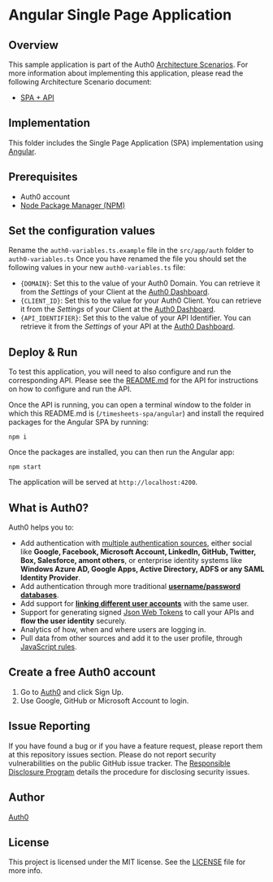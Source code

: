 # Angular Single Page Application

## Overview

This sample application is part of the Auth0 [Architecture Scenarios](https://auth0.com/docs/architecture-scenarios). For more information about implementing this application, please read the following Architecture Scenario document:

* [SPA + API](https://auth0.com/docs/architecture-scenarios/application/spa-api)

## Implementation

This folder includes the Single Page Application (SPA) implementation using [Angular](https://angular.io/).

## Prerequisites

* Auth0 account
* [Node Package Manager (NPM)](https://docs.npmjs.com/cli/version)

## Set the configuration values

Rename the `auth0-variables.ts.example` file in the `src/app/auth` folder to `auth0-variables.ts` Once you have renamed the file you should set the following values in your new `auth0-variables.ts` file:

* `{DOMAIN}`: Set this to the value of your Auth0 Domain. You can retrieve it from the *Settings* of your Client at the [Auth0 Dashboard](https://manage.auth0.com/#/clients).
* `{CLIENT_ID}`: Set this to the value for your Auth0 Client. You can retrieve it from the *Settings* of your Client at the [Auth0 Dashboard](https://manage.auth0.com/#/clients).
* `{API_IDENTIFIER}`: Set this to the value of your API Identifier. You can retrieve it from the *Settings* of your API at the [Auth0 Dashboard](https://manage.auth0.com/#/apis).

## Deploy & Run

To test this application, you will need to also configure and run the corresponding API. Please see the [README.md](../../timesheets-api/node/README.md) for the API for instructions on how to configure and run the API.

Once the API is running, you can open a terminal window to the folder in which this README.md is (`/timesheets-spa/angular`) and install the required packages for the Angular SPA by running:

```text
npm i
```

Once the packages are installed, you can then run the Angular app:

```text
npm start
```

The application will be served at `http://localhost:4200`.

## What is Auth0?

Auth0 helps you to:

* Add authentication with [multiple authentication sources](https://docs.auth0.com/identityproviders), either social like **Google, Facebook, Microsoft Account, LinkedIn, GitHub, Twitter, Box, Salesforce, amont others**, or enterprise identity systems like **Windows Azure AD, Google Apps, Active Directory, ADFS or any SAML Identity Provider**.
* Add authentication through more traditional **[username/password databases](https://docs.auth0.com/mysql-connection-tutorial)**.
* Add support for **[linking different user accounts](https://docs.auth0.com/link-accounts)** with the same user.
* Support for generating signed [Json Web Tokens](https://docs.auth0.com/jwt) to call your APIs and **flow the user identity** securely.
* Analytics of how, when and where users are logging in.
* Pull data from other sources and add it to the user profile, through [JavaScript rules](https://docs.auth0.com/rules).

## Create a free Auth0 account

1. Go to [Auth0](https://auth0.com/signup) and click Sign Up.
2. Use Google, GitHub or Microsoft Account to login.

## Issue Reporting

If you have found a bug or if you have a feature request, please report them at this repository issues section. Please do not report security vulnerabilities on the public GitHub issue tracker. The [Responsible Disclosure Program](https://auth0.com/whitehat) details the procedure for disclosing security issues.

## Author

[Auth0](auth0.com)

## License

This project is licensed under the MIT license. See the [LICENSE](LICENSE.txt) file for more info.

